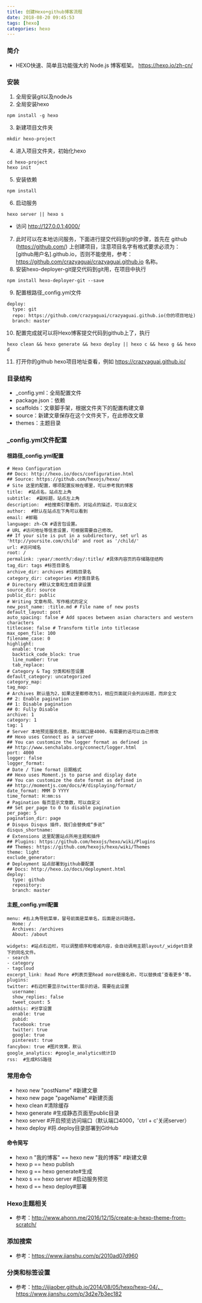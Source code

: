 ```yaml
---
title: 创建Hexo+github博客流程
date: 2018-08-20 09:45:53
tags: [hexo]
categories: hexo
---
```

### 简介

- HEXO快速、简单且功能强大的 Node.js 博客框架。
https://hexo.io/zh-cn/

### 安装

1. 全局安装git以及nodeJs
2. 全局安装hexo

```
npm install -g hexo
```

3. 新建项目文件夹

```
mkdir hexo-project
```

4. 进入项目文件夹，初始化hexo

```
cd hexo-project
hexo init

```

5. 安装依赖

```
npm install
```

6. 启动服务

```
hexo server || hexo s
```

- 访问 http://127.0.0.1:4000/

7. 此时可以在本地访问服务，下面进行提交代码到git的步骤，首先在 github (https://github.com/) 上创建项目，注意项目名字有格式要求必须为：[github用户名].github.io，否则不能使用，参考：https://github.com/crazyaguai/crazyaguai.github.io 名称。
8. 安装hexo-deployer-git提交代码到git用，在项目中执行

```
npm install hexo-deployer-git --save
```

9. 配置根路径_config.yml文件

```
deploy:
  type: git
  repo: https://github.com/crazyaguai/crazyaguai.github.io(你的项目地址)
  branch: master
```

10. 配置完成就可以将Hexo博客提交代码到github上了，执行

```
hexo clean && hexo generate && hexo deploy || hexo c && hexo g && hexo d
```

11. 打开你的github hexo项目地址查看，例如 https://crazyaguai.github.io/

### 目录结构

- _config.yml：全局配置文件
- package.json：依赖
- scaffolds：文章脚手架，根据文件夹下的配置构建文章
- source：新建文章保存在这个文件夹下，在此修改文章
- themes：主题目录

### _config.yml文件配置

#### 根路径_config.yml配置

```
# Hexo Configuration
## Docs: http://hexo.io/docs/configuration.html
## Source: https://github.com/hexojs/hexo/
# Site 这里的配置，哪项配置反映在哪里，可以参考我的博客
title:  #站点名，站点左上角
subtitle:  #副标题，站点左上角
description:  #给搜索引擎看的，对站点的描述，可以自定义
author:  #默认在站点左下角可以看到
email: #邮箱
language: zh-CN #语言包设置。
# URL #访问地址等信息设置，可根据需要自己修改。
## If your site is put in a subdirectory, set url as 'http://yoursite.com/child' and root as '/child/'
url: #访问域名
root: /
permalink: :year/:month/:day/:title/ #具体内容页的存储路径结构
tag_dir: tags #标签目录名
archive_dir: archives #归档目录名
category_dir: categories #分类目录名
# Directory #默认文章和生成目录设置
source_dir: source
public_dir: public
# Writing 文章布局、写作格式的定义
new_post_name: :title.md # File name of new posts
default_layout: post
auto_spacing: false # Add spaces between asian characters and western characters
titlecase: false # Transform title into titlecase
max_open_file: 100
filename_case: 0
highlight:
  enable: true
  backtick_code_block: true
  line_number: true
  tab_replace:
# Category & Tag 分类和标签设置
default_category: uncategorized
category_map:
tag_map:
# Archives 默认值为2，如果这里都修改为1，相应页面就只会列出标题，而非全文
## 2: Enable pagination
## 1: Disable pagination
## 0: Fully Disable
archive: 1
category: 1
tag: 1
# Server 本地预览服务信息，默认端口是4000，有需要的话可以自己修改
## Hexo uses Connect as a server
## You can customize the logger format as defined in
## http://www.senchalabs.org/connect/logger.html
port: 4000
logger: false
logger_format:
# Date / Time format 日期格式
## Hexo uses Moment.js to parse and display date
## You can customize the date format as defined in
## http://momentjs.com/docs/#/displaying/format/
date_format: MMM D YYYY
time_format: H:mm:ss
# Pagination 每页显示文章数，可以自定义
## Set per_page to 0 to disable pagination
per_page: 5
pagination_dir: page
# Disqus Disqus 插件，我们会替换成“多说”
disqus_shortname:
# Extensions 这里配置站点所用主题和插件
## Plugins: https://github.com/hexojs/hexo/wiki/Plugins
## Themes: https://github.com/hexojs/hexo/wiki/Themes
theme: light
exclude_generator:
# Deployment 站点部署到github要配置
## Docs: http://hexo.io/docs/deployment.html
deploy:
  type: github
  repository:
  branch: master
```

#### 主题_config.yml配置

```
menu: #右上角导航菜单，冒号前面是菜单名，后面是访问路径。
  Home: /
  Archives: /archives
  About: /about

widgets: #站点右边栏，可以调整顺序和增减内容，会自动调用主题layout/_widget目录下的同名文件。
- search
- category
- tagcloud
excerpt_link: Read More #列表页里Read more链接名称，可以替换成’查看更多‘等。
plugins:
twitter: #右边栏要显示twitter展示的话，需要在此设置
  username:
  show_replies: false
  tweet_count: 5
addthis: #分享设置
  enable: true
  pubid:
  facebook: true
  twitter: true
  google: true
  pinterest: true
fancybox: true #图片效果，默认
google_analytics: #google_analytics统计ID
rss:  #生成RSS路径
```

### 常用命令

- hexo new "postName" #新建文章
- hexo new page "pageName" #新建页面
- hexo clean #清除缓存
- hexo generate #生成静态页面至public目录
- hexo server #开启预览访问端口（默认端口4000，'ctrl + c'关闭server）
- hexo deploy #将.deploy目录部署到GitHub

#### 命令简写

- hexo n "我的博客" == hexo new "我的博客" #新建文章
- hexo p == hexo publish
- hexo g == hexo generate#生成
- hexo s == hexo server #启动服务预览
- hexo d == hexo deploy#部署

### Hexo主题相关

- 参考：http://www.ahonn.me/2016/12/15/create-a-hexo-theme-from-scratch/

### 添加搜索

- 参考：https://www.jianshu.com/p/2010ad07d960


### 分类和标签设置

- 参考：http://ijiaober.github.io/2014/08/05/hexo/hexo-04/、https://www.jianshu.com/p/3d2e7b3ec182
